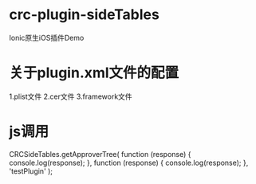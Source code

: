 # crc-plugin-sideTables
Ionic原生iOS插件Demo

# 关于plugin.xml文件的配置
1.plist文件
<source-file src="src/ios/xxx.plist"/>
2.cer文件
<source-file src="src/ios/xxx.cer"/>
3.framework文件
<framework src="src/ios/xxx.framework" custom="true"/>

# js调用
CRCSideTables.getApproverTree(
      function (response) {
        console.log(response);
      },
      function (response) {
        console.log(response);
      },
      'testPlugin'
    );
